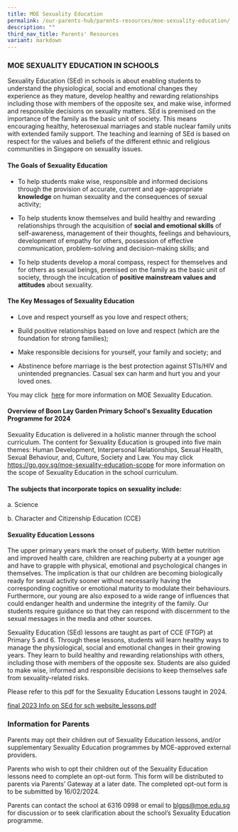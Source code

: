 ```yaml
---
title: MOE Sexuality Education
permalink: /our-parents-hub/parents-resources/moe-sexuality-education/
description: ""
third_nav_title: Parents' Resources
variant: markdown
---
```

### MOE SEXUALITY EDUCATION IN SCHOOLS

Sexuality Education (SEd) in schools is about enabling students to understand the physiological, social and emotional changes they experience as they mature, develop healthy and rewarding relationships including those with members of the opposite sex, and make wise, informed and responsible decisions on sexuality matters. SEd is premised on the importance of the family as the basic unit of society. This means encouraging healthy, heterosexual marriages and stable nuclear family units with extended family support. The teaching and learning of SEd is based on respect for the values and beliefs of the different ethnic and religious communities in Singapore on sexuality issues.

#### The Goals of Sexuality Education

* To help students make wise, responsible and informed decisions through the provision of accurate, current and age-appropriate **knowledge** on human sexuality and the consequences of sexual activity;

* To help students know themselves and build healthy and rewarding relationships through the acquisition of **social and emotional skills** of self-awareness, management of their thoughts, feelings and behaviours, development of empathy for others, possession of effective communication, problem-solving and decision-making skills; and

*	To help students develop a moral compass, respect for themselves and for others as sexual beings, premised on the family as the basic unit of society, through the inculcation of **positive mainstream values and attitudes** about sexuality. 

#### The Key Messages of Sexuality Education

* Love and respect yourself as you love and respect others;

* Build positive relationships based on love and respect (which are the foundation for strong families);

* Make responsible decisions for yourself, your family and society; and

* Abstinence before marriage is the best protection against STIs/HIV and unintended pregnancies. Casual sex can harm and hurt you and your loved ones.

You may click  [here](https://go.gov.sg/moe-sexuality-education) for more information on MOE Sexuality Education. 

#### Overview of Boon Lay Garden Primary School's Sexuality Education Programme for 2024

Sexuality Education is delivered in a holistic manner through the school curriculum. The content for Sexuality Education is grouped into five main themes: Human Development, Interpersonal Relationships, Sexual Health, Sexual Behaviour, and, Culture, Society and Law. You may click https://go.gov.sg/moe-sexuality-education-scope for more information on the scope of Sexuality Education in the school curriculum.

#### The subjects that incorporate topics on sexuality include:

a. Science 

b. Character and Citizenship Education (CCE)

#### Sexuality Education Lessons

The upper primary years mark the onset of puberty. With better nutrition and improved health care, children are reaching puberty at a younger age and have to grapple with physical, emotional and psychological changes in themselves. The implication is that our children are becoming biologically ready for sexual activity sooner without necessarily having the corresponding cognitive or emotional maturity to modulate their behaviours. Furthermore, our young are also exposed to a wide range of influences that could endanger health and undermine the integrity of the family. Our students require guidance so that they can respond with discernment to the sexual messages in the media and other sources.

Sexuality Education (SEd) lessons are taught as part of CCE (FTGP) at Primary 5 and 6. Through these lessons, students will learn healthy ways to manage the physiological, social and emotional changes in their growing years. They learn to build healthy and rewarding relationships with others, including those with members of the opposite sex. Students are also guided to make wise, informed and responsible decisions to keep themselves safe from sexuality-related risks. 


Please refer to this pdf for the Sexuality Education Lessons taught in 2024.

[final 2023 Info on SEd for sch website\_lessons.pdf](/files/final%202023%20Info%20on%20SEd%20for%20sch%20website_lessons.pdf)

### Information for Parents

Parents may opt their children out of Sexuality Education lessons, and/or supplementary Sexuality Education programmes by MOE-approved external providers. 

Parents who wish to opt their children out of the Sexuality Education lessons need to complete an opt-out form. This form will be distributed to parents via Parents’ Gateway at a later date. The completed opt-out form is to be submitted by 16/02/2024.

Parents can contact the school at 6316 0998 or email to blgps@moe.edu.sg for discussion or to seek clarification about the school’s Sexuality Education programme.